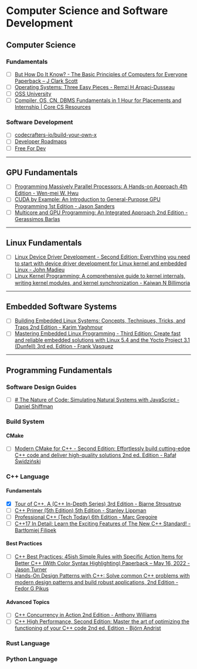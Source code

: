 # Computer Science and Software Development

## Computer Science

### Fundamentals

- [ ] [But How Do It Know? - The Basic Principles of Computers for Everyone Paperback – J Clark Scott](https://a.co/d/94jeJr8)
- [ ] [Operating Systems: Three Easy Pieces - Remzi H Arpaci-Dusseau](https://a.co/d/iBCKd4v)
- [ ] [OSS University](https://ossu.firebaseapp.com/#/)
- [ ] [Compiler, OS, CN, DBMS Fundamentals in 1 Hour for Placements and Internship | Core CS Resources](https://www.youtube.com/watch?v=0u66_vNiRlo)

### Software Development

- [ ] [codecrafters-io/build-your-own-x](https://github.com/codecrafters-io/build-your-own-x)
- [ ] [Developer Roadmaps](https://roadmap.sh/)
- [ ] [Free For Dev](https://free-for.dev/#/)

---
## GPU Fundamentals

- [ ] [Programming Massively Parallel Processors: A Hands-on Approach 4th Edition - Wen-mei W. Hwu](https://a.co/d/ahciGxm)
- [ ] [CUDA by Example: An Introduction to General-Purpose GPU Programming 1st Edition - Jason Sanders](https://a.co/d/3335nKi)
- [ ] [Multicore and GPU Programming: An Integrated Approach 2nd Edition - Gerassimos Barlas](https://a.co/d/54ZrNtv)
---
## Linux Fundamentals

- [ ] [Linux Device Driver Development - Second Edition: Everything you need to start with device driver development for Linux kernel and embedded Linux - John Madieu](https://a.co/d/8j1icPI)
- [ ] [Linux Kernel Programming: A comprehensive guide to kernel internals, writing kernel modules, and kernel synchronization - Kaiwan N Billimoria](https://a.co/d/bZMNorc)
---
## Embedded Software Systems

- [ ] [Building Embedded Linux Systems: Concepts, Techniques, Tricks, and Traps 2nd Edition - Karim Yaghmour](https://a.co/d/cJFmavR)
- [ ] [Mastering Embedded Linux Programming - Third Edition: Create fast and reliable embedded solutions with Linux 5.4 and the Yocto Project 3.1 (Dunfell) 3rd ed. Edition - Frank Vasquez](https://a.co/d/fvIyuNr)
--- 
## Programming Fundamentals

### Software Design Guides

- [ ] [# The Nature of Code: Simulating Natural Systems with JavaScript - Daniel Shiffman](https://a.co/d/4hvYUCK)

### Build System

#### CMake

- [ ] [Modern CMake for C++ - Second Edition: Effortlessly build cutting-edge C++ code and deliver high-quality solutions 2nd ed. Edition - Rafał Świdziński](https://a.co/d/2dUFQtA)

### C++ Language

#### Fundamentals

- [x] [Tour of C++, A (C++ In-Depth Series) 3rd Edition - Bjarne Stroustrup](https://a.co/d/65QYo6I)
- [ ] [C++ Primer (5th Edition) 5th Edition - Stanley Lippman](https://a.co/d/0D7wwuw)
- [ ] [Professional C++ (Tech Today) 6th Edition - Marc Gregoire](https://a.co/d/23jCOnB)
- [ ] [C++17 In Detail: Learn the Exciting Features of The New C++ Standard! - Bartłomiej Filipek](https://a.co/d/e0JtXiC)

#### Best Practices

- [ ] [C++ Best Practices: 45ish Simple Rules with Specific Action Items for Better C++ (With Color Syntax Highlighting) Paperback – May 16, 2022 - Jason Turner](https://a.co/d/4NREJ6Z)
- [ ] [Hands-On Design Patterns with C++: Solve common C++ problems with modern design patterns and build robust applications, 2nd Edition - Fedor G Pikus](https://a.co/d/gOz4IGK)
#### Advanced Topics

- [ ] [C++ Concurrency in Action 2nd Edition - Anthony Williams](https://a.co/d/cBMc2Q0)
- [ ] [C++ High Performance, Second Edition: Master the art of optimizing the functioning of your C++ code 2nd ed. Edition - Björn Andrist](https://a.co/d/3VeHnzn)
### Rust Language

### Python Language